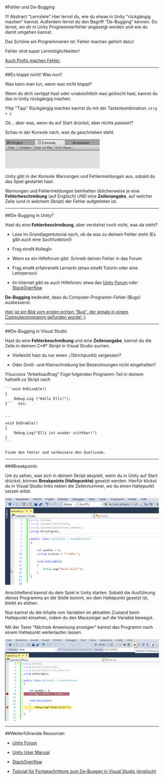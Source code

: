 #Fehler und De-Bugging

!!! Abstract "Lernziele"
    Hier lernst du, wie du etwas in Unity "rückgängig machen" kannst. Außerdem lernst du den Begriff "De-Bugging" kennen. Du lernst, wo dir in Unity Programmierfehler angezeigt werden und wie du damit umgehen kannst.


Das Schöne am Programmieren ist: Fehler machen gehört dazu!

Fehler sind super Lernmöglichkeiten!

[Auch Profis machen Fehler.](https://dzone.com/articles/why-expert-developers-still-make-mistakes-1)

----

##Es klappt nicht! Was nun?

Was kann man tun, wenn was nicht klappt? 

Wenn du dich vertippt hast oder unabsichtlich was gelöscht hast, kannst du das in Unity rückgängig machen. 

!!!tip "Tipp"
    Rückgängig machen kannst du mit der Tastenkombination: ```strg + z```

Ok... aber was, wenn du auf Start drückst, aber nichts passiert?

Schau in der Konsole nach, was da geschrieben steht.

![Konsolen-Panel](img/consolePanel.png)

Unity gibt in der Konsole Warnungen und Fehlermeldungen aus, sobald du das Spiel gestartet hast.

Warnungen und Fehlermeldungen beinhalten üblicherweise je eine **Fehlerbeschreibung** (auf Englisch) UND eine **Zeilenangabe**, auf welcher Zeile (und in welchem Skript) der Fehler aufgetreten ist. 

----

##De-Bugging in Unity?

Hast du eine **Fehlerbeschreibung**, aber verstehst noch nicht, was da steht?

* Lese im Grundlagentutorial nach, ob da was zu deinem Fehler steht (Es gibt auch eine Suchfunktion!)

* Frag eineN KollegIn

* Wenn es ein Hilfeforum gibt: Schreib deinen Fehler in das Forum

* Frag eineN erfahreneN LernerIn (etwa eineN TutorIn oder eine Lehrperson)

* Im Internet gibt es auch Hilfeforen: etwa das [Unity Forum](https://forum.unity.com) oder [StackOverflow](https://stackoverflow.com/questions/tagged/unity3d)

**De-Bugging** bedeutet, dass du Computer-Programm-Fehler (Bugs) ausbesserst. 

[Hier ist ein Bild vom ersten echten "Bug", der jemals in einem Computerprogramm gefunden wurde! ;)](https://www.wired.com/wp-content/uploads/blogs/geekdad/wp-content/uploads/2009/09/computerbug.jpg)

----

##De-Bugging in Visual Studio

Hast du eine **Fehlerbeschreibung** und eine **Zeilenangabe**, kannst du die Zeile in deinem C*#* Skript in Visual Studio suchen. 

* Vielleicht hast du nur einen ```;```(Strichpunkt) vergessen? 

* Oder Groß- und Kleinschreibung bei Bezeichnungen nicht eingehalten?


!!!success "Arbeitsauftrag"
    Füge folgenden Programm-Teil in deinem halloelli.cs Skript nach 
	
	```void OnDisable()
    {
        Debug.Log ("Hallo Elli!");
    }```  ein:
	
	
	```
	void OnEnable()
	{
		Debug.Log("Elli ist wieder sichtbar!")
	}
	```
	
	Finde den Fehler und verbessere den Quellcode.

----

###Breakpoints

Um zu sehen, was sich in deinem Skript abspielt, wenn du in Unity auf Start drückst, können **Breakpoints (Haltepunkte)** gesetzt werden. Hierfür klickst du in Visual Studio links neben die Zeilennummer, wo du einen Haltepunkt setzen willst. 

![Breakpoints](img/breakpointSetzen.gif)

Anschließend kannst du dein Spiel in Unity starten. Sobald die Ausführung deines Programms an die Stelle kommt, wo dein Haltepunkt gesetzt ist, bleibt es stehen.

Nun kannst du die Inhalte von Variablen im aktuellen Zustand beim Haltepunkt einsehen, indem du den Mauszeiger auf die Variable bewegst. 

Mit der Taste "Nächste Anweisung anzeigen" kannst das Programm nach einem Haltepunkt weiterlaufen lassen.


![Variable Inspection](img/breakpointVerwenden.gif)

----

##Weiterführende Resourcen

* [Unity Forum](https://forum.unity.com)

* [Unity User Manual](https://docs.unity3d.com/Manual/index.html)

* [StackOverflow](https://stackoverflow.com/questions/tagged/unity3d)

* [Tutorial für Fortgeschrittene zum De-Buggen in Visual Studio (englisch)](https://docs.microsoft.com/en-us/visualstudio/debugger/getting-started-with-the-debugger?view=vs-2017)